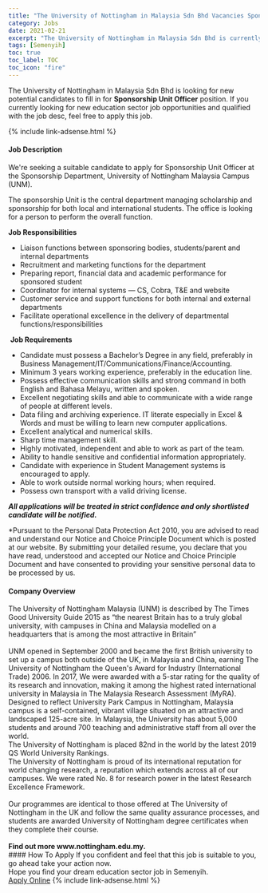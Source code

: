 ```yaml
---
title: "The University of Nottingham in Malaysia Sdn Bhd Vacancies Sponsorship Unit Officer" 
category: Jobs 
date: 2021-02-21 
excerpt: "The University of Nottingham in Malaysia Sdn Bhd is currently looking for suitable person to fill in the Sponsorship Unit Officer which positioned at Semenyih" 
tags: [Semenyih] 
toc: true 
toc_label: TOC 
toc_icon: "fire" 
--- 
```


<p>The University of Nottingham in Malaysia Sdn Bhd is looking for new potential candidates to fill in for <b>Sponsorship Unit Officer</b> position. If you currently looking for new education sector job opportunities and qualified with the job desc, feel free to apply this job.
</p>{% include link-adsense.html %} 
 <div><div><h4>Job Description</h4></div><div><div><span><div><p>We're seeking a suitable candidate to apply for Sponsorship Unit Officer at the Sponsorship&#160;Department, University of Nottingham Malaysia Campus (UNM).</p><p>The sponsorship Unit is the central department managing scholarship and sponsorship for both local and international students. The office is looking for a person to perform the overall function.</p><p><strong>Job Responsibilities</strong></p><ul><li>Liaison functions between sponsoring bodies, students/parent and internal departments</li><li>Recruitment and marketing functions for the department</li><li>Preparing report, financial data and academic performance for sponsored student</li><li>Coordinator for internal systems &#8212; CS, Cobra, T&amp;E and website</li><li>Customer service and support functions for both internal and external departments</li><li>Facilitate operational excellence in the delivery of departmental functions/responsibilities&#160;</li></ul><p>&#160;<strong>Job Requirements</strong>&#160;</p><ul><li>Candidate must possess a Bachelor&#8217;s Degree in any field, preferably in Business Management/IT/Communications/Finance/Accounting.</li><li>Minimum 3 years working experience, preferably in the education line.</li><li>Possess effective communication skills and strong command in both English and Bahasa Melayu, written and spoken.</li><li>Excellent negotiating skills and able to communicate with a wide range of people at different levels.</li><li>Data filing and archiving experience. IT literate especially in Excel &amp; Words and must be willing to learn new computer applications.</li><li>Excellent analytical and numerical skills.</li><li>Sharp time management skill.</li><li>Highly motivated, independent and able to work as part of the team.</li><li>Ability to handle sensitive and confidential information appropriately.</li><li>Candidate with experience in Student Management systems is encouraged to apply.</li><li>Able to work outside normal working hours; when required.</li><li>Possess own transport with a valid driving license.</li></ul><p><strong><em>All applications will be treated in strict confidence and only shortlisted candidate will be notified.</em></strong></p><p>*Pursuant to the Personal Data Protection Act 2010, you are advised to read and understand our Notice and Choice Principle Document which is posted at our&#160;website. By submitting your detailed resume, you declare that you have read, understood and accepted our Notice and Choice Principle Document and have consented to providing your sensitive personal data to be processed by us.</p></div></span></div></div></div> 
<div><div><h4>Company Overview</h4></div><div><div><span><div><div>The University of Nottingham Malaysia (UNM) is described by The Times Good University Guide 2015 as &#8220;the nearest Britain has to a truly global university, with campuses in China and Malaysia modelled on a headquarters that is among the most attractive in Britain&#8221;</div>
<div><br>
UNM opened in September 2000 and became the first British university to set up a campus both outside of the UK, in Malaysia and China, earning The University of Nottingham the Queen's Award for Industry (International Trade) 2006. In 2017, We were awarded with a 5-star rating for the quality of its research and innovation, making it among the highest rated international university in Malaysia in The Malaysia Research Assessment (MyRA).</div>
<div>Designed to reflect University Park Campus in Nottingham, Malaysia campus is a self-contained, vibrant village situated on an attractive and landscaped 125-acre site. In Malaysia, the University has about 5,000 students and around 700 teaching and administrative staff from all over the world.<br>
The University of Nottingham is placed 82nd in the world by the latest 2019 QS World University Rankings.<br>
The University of Nottingham is proud of its international reputation for world changing research, a reputation which extends across all of our campuses. We were rated No. 8 for research power in the latest Research Excellence Framework.</div>
<div><br>
Our programmes are identical to those offered at The University of Nottingham in the UK and follow the same quality assurance processes, and students are awarded University of Nottingham degree certificates when they complete their course.</div>
<div><br>
<strong>Find out more www.nottingham.edu.my.</strong></div></div></span></div></div></div> 
#### How To Apply 
If you confident and feel that this job is suitable to you, go ahead take your action now. <br/> 
Hope you find your dream education sector job in Semenyih. <br/> 
<a href="https://www.jobstreet.com.my/en/job/sponsorship-unit-officer-4483749?jobId=jobstreet-my-job-4483749" class="btn btn--info" target="_blank" rel="nofollow noopenner">Apply Online</a> 
{% include link-adsense.html %} 